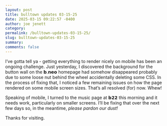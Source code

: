 ```yaml
---
layout: post
title: bulltown updates 03-15-25
date: 2025-03-15 09:22:57 -0400
author: joe jenett
category: 
permalink: /bulltown-updates-03-15-25/
slug: bulltown-updates-03-15-25
summary: 
comments: false
---
```

I’ve gotta tell ya - getting everything to render nicely on mobile has been an ongoing challenge. Just yesterday, I discovered the background for the button wall on the 𝗯.𝗻𝗲𝗼 homepage had somehow disappeared probably due to some loose nut behind the wheel accidentally deleting some CSS. In the process of fixing that, I noticed a few remaining issues on how the page rendered on some mobile screen sizes. That’s all resolved (for) now. Whew!

Speaking of mobile, I turned to the music page at 𝗯𝟮𝟮 this morning and it needs work, particularly on smaller screens.  I’ll be fixing that over the next few days so, in the meantime, <em>please pardon our dust!</em>

Thanks for visiting.


<a style="display:none;" href="https://brid.gy/publish/mastodon"><small>(cross-posted to mastodon)</small></a>